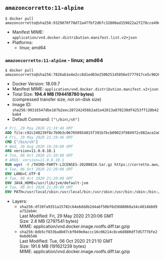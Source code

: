 ## `amazoncorretto:11-alpine`

```console
$ docker pull amazoncorretto@sha256:9329870f78d72a47fbf2d6fc32800ad159622a2f278cce49ed1923f5154e9db2
```

-	Manifest MIME: `application/vnd.docker.distribution.manifest.list.v2+json`
-	Platforms:
	-	linux; amd64

### `amazoncorretto:11-alpine` - linux; amd64

```console
$ docker pull amazoncorretto@sha256:7826ab1e4e2cc8d1ed03e250025145056e5777917ce5c90261a4bf0b4f875927
```

-	Docker Version: 18.09.7
-	Manifest MIME: `application/vnd.docker.distribution.manifest.v2+json`
-	Total Size: **194.4 MB (194418780 bytes)**  
	(compressed transfer size, not on-disk size)
-	Image ID: `sha256:99316547dbe167b2eec207242456b2ad1e42013a878230df4253ff128b42bab4`
-	Default Command: `["\/bin\/sh"]`

```dockerfile
# Fri, 29 May 2020 21:19:46 GMT
ADD file:c92c248239f8c7b9b3c067650954815f391b7bcb09023f984972c082ace2a8d0 in / 
# Fri, 29 May 2020 21:19:46 GMT
CMD ["/bin/sh"]
# Wed, 26 Aug 2020 18:20:09 GMT
ARG version=11.0.8.10.1
# Tue, 06 Oct 2020 21:20:08 GMT
# ARGS: version=11.0.8.10.1
RUN wget -O /THIRD-PARTY-LICENSES-20200824.tar.gz https://corretto.aws/downloads/resources/licenses/alpine/THIRD-PARTY-LICENSES-20200824.tar.gz &&     echo "82f3e50e71b2aee21321b2b33de372feed5befad6ef2196ddec92311bc09becb  /THIRD-PARTY-LICENSES-20200824.tar.gz" | sha256sum -c - &&     tar x -ovzf THIRD-PARTY-LICENSES-20200824.tar.gz &&     rm -rf THIRD-PARTY-LICENSES-20200824.tar.gz &&     wget -O /etc/apk/keys/amazoncorretto.rsa.pub https://apk.corretto.aws/amazoncorretto.rsa.pub &&     SHA_SUM="6cfdf08be09f32ca298e2d5bd4a359ee2b275765c09b56d514624bf831eafb91" &&     echo "${SHA_SUM}  /etc/apk/keys/amazoncorretto.rsa.pub" | sha256sum -c - &&     echo "https://apk.corretto.aws" >> /etc/apk/repositories &&     apk add --no-cache amazon-corretto-11=$version-r0
# Tue, 06 Oct 2020 21:20:08 GMT
ENV LANG=C.UTF-8
# Tue, 06 Oct 2020 21:20:08 GMT
ENV JAVA_HOME=/usr/lib/jvm/default-jvm
# Tue, 06 Oct 2020 21:20:09 GMT
ENV PATH=/usr/local/sbin:/usr/local/bin:/usr/sbin:/usr/bin:/sbin:/bin:/usr/lib/jvm/default-jvm/bin
```

-	Layers:
	-	`sha256:df20fa9351a15782c64e6dddb2d4a6f50bf6d3688060a34c4014b0d9a752eb4c`  
		Last Modified: Fri, 29 May 2020 21:20:06 GMT  
		Size: 2.8 MB (2797541 bytes)  
		MIME: application/vnd.docker.image.rootfs.diff.tar.gzip
	-	`sha256:8db5cf833ba8b07cbf049e0accc16c06214c8ce6d880df7d5777bfe20e6d6546`  
		Last Modified: Tue, 06 Oct 2020 21:21:10 GMT  
		Size: 191.6 MB (191621239 bytes)  
		MIME: application/vnd.docker.image.rootfs.diff.tar.gzip
